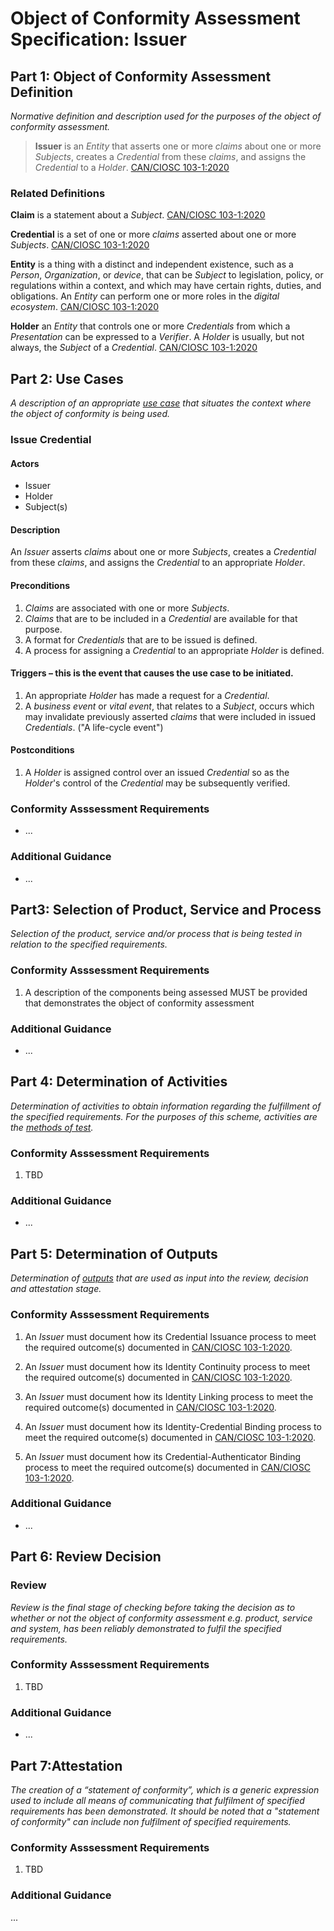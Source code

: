 # Object of Conformity Assessment Specification: Issuer 

## Part 1: Object of Conformity Assessment Definition
_Normative definition and description used for the purposes of the object of conformity assessment._

>**Issuer** is an _Entity_ that asserts one or more _claims_ about one or more _Subjects_, creates a _Credential_ from these _claims_, and assigns the _Credential_ to a _Holder_. [CAN/CIOSC 103-1:2020](https://ciostrategycouncil.com/standards/find-a-standard/standards-in-digital-trust/digital-trust-fundamentals/)


### Related Definitions
**Claim** is a statement about a _Subject_. [CAN/CIOSC 103-1:2020](https://ciostrategycouncil.com/standards/find-a-standard/standards-in-digital-trust/digital-trust-fundamentals/)

**Credential** is a set of one or more _claims_ asserted about one or more _Subjects_. [CAN/CIOSC 103-1:2020](https://ciostrategycouncil.com/standards/find-a-standard/standards-in-digital-trust/digital-trust-fundamentals/)

**Entity** is a thing with a distinct and independent existence, such as a _Person_, _Organization_, or _device_, that can be _Subject_ to legislation, policy, or regulations within a context, and which may have certain rights, duties, and obligations. An _Entity_ can perform one or more roles in the _digital ecosystem_. [CAN/CIOSC 103-1:2020](https://ciostrategycouncil.com/standards/find-a-standard/standards-in-digital-trust/digital-trust-fundamentals/)

**Holder** an _Entity_ that controls one or more _Credentials_ from which a _Presentation_ can be expressed to a _Verifier_. A _Holder_ is usually, but not always, the _Subject_ of a _Credential_. [CAN/CIOSC 103-1:2020](https://ciostrategycouncil.com/standards/find-a-standard/standards-in-digital-trust/digital-trust-fundamentals/)


## Part 2: Use Cases
_A description of an appropriate [use case](./use-cases.md) that situates the context where the object of conformity is being used._

### Issue Credential

#### Actors
 - Issuer
 - Holder
 - Subject(s)

#### Description
An _Issuer_ asserts _claims_ about one or more _Subjects_, creates a _Credential_ from these _claims_, and assigns the _Credential_ to an appropriate _Holder_. 

#### Preconditions
1. _Claims_ are associated with one or more _Subjects_.
1. _Claims_ that are to be included in a _Credential_ are available for that purpose.
1. A format for _Credentials_ that are to be issued is defined.
1. A process for assigning a _Credential_ to an appropriate _Holder_ is defined.

#### Triggers – this is the event that causes the use case to be initiated.
1. An appropriate _Holder_ has made a request for a _Credential_.
1. A _business event_ or _vital event_, that relates to a _Subject_, occurs which may invalidate previously asserted _claims_ that were included in issued _Credentials_. ("A life-cycle event")

#### Postconditions
1. A _Holder_ is assigned control over an issued _Credential_ so as the _Holder_'s control of the _Credential_ may be subsequently verified.

### Conformity Asssessment Requirements
* ...



### Additional Guidance
* ...


## Part3: Selection of Product, Service and Process

_Selection of the product, service and/or process that is being tested in relation to the specified requirements._


### Conformity Asssessment Requirements
1. A description of the components being assessed MUST be provided that demonstrates the object of conformity assessment

### Additional Guidance
* ...

## Part 4: Determination of Activities

_Determination of activities to obtain information regarding the fulfillment  of the specified requirements. For the purposes of this scheme, activities are the [methods of test](./methods-of-tests.md)._ 


### Conformity Asssessment Requirements
1. TBD

### Additional Guidance
* ...


## Part 5: Determination of Outputs

_Determination of [outputs](../scheme-definitions.md) that are used as input into the review, decision and attestation stage._




### Conformity Asssessment Requirements
1. An _Issuer_ must document how its Credential Issuance process to meet the required outcome(s) documented in [CAN/CIOSC 103-1:2020](https://ciostrategycouncil.com/standards/find-a-standard/standards-in-digital-trust/digital-trust-fundamentals/).

1. An _Issuer_ must document how its Identity Continuity process to meet the required outcome(s) documented in [CAN/CIOSC 103-1:2020](https://ciostrategycouncil.com/standards/find-a-standard/standards-in-digital-trust/digital-trust-fundamentals/).

1. An _Issuer_ must document how its Identity Linking process to meet the required outcome(s) documented in [CAN/CIOSC 103-1:2020](https://ciostrategycouncil.com/standards/find-a-standard/standards-in-digital-trust/digital-trust-fundamentals/).

1. An _Issuer_ must document how its Identity-Credential Binding process to meet the required outcome(s) documented in [CAN/CIOSC 103-1:2020](https://ciostrategycouncil.com/standards/find-a-standard/standards-in-digital-trust/digital-trust-fundamentals/).

1. An _Issuer_ must document how its Credential-Authenticator Binding process to meet the required outcome(s) documented in [CAN/CIOSC 103-1:2020](https://ciostrategycouncil.com/standards/find-a-standard/standards-in-digital-trust/digital-trust-fundamentals/).

### Additional Guidance
* ...

## Part 6: Review Decision

### Review

_Review is the final stage of checking before taking the decision as to whether or not the object of conformity assessment e.g. product, service and system, has been reliably demonstrated to fulfil the specified requirements._



### Conformity Asssessment Requirements
1. TBD


### Additional Guidance
* ...



## Part 7:Attestation
_The creation of a “statement of conformity”, which is a generic expression used to include all means of communicating that fulfilment of specified requirements has been demonstrated. It should be noted that a "statement of conformity" can include non fulfilment of specified requirements._


### Conformity Asssessment Requirements
1. TBD

### Additional Guidance
...
